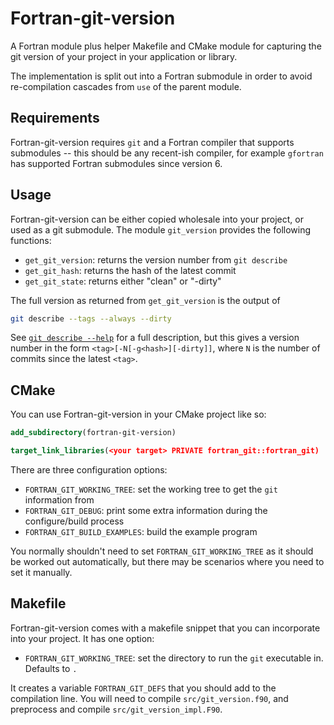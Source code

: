 Fortran-git-version
===================

A Fortran module plus helper Makefile and CMake module for capturing
the git version of your project in your application or library.

The implementation is split out into a Fortran submodule in order to
avoid re-compilation cascades from `use` of the parent module.

Requirements
------------

Fortran-git-version requires `git` and a Fortran compiler that supports
submodules -- this should be any recent-ish compiler, for example
`gfortran` has supported Fortran submodules since version 6.

Usage
-----

Fortran-git-version can be either copied wholesale into your project,
or used as a git submodule. The module `git_version` provides the
following functions:

- `get_git_version`: returns the version number from `git describe`
- `get_git_hash`: returns the hash of the latest commit
- `get_git_state`: returns either "clean" or "-dirty"

The full version as returned from `get_git_version` is the output of

```bash
git describe --tags --always --dirty
```

See [`git describe --help`][git-describe-help] for a full description,
but this gives a version number in the form
`<tag>[-N[-g<hash>][-dirty]]`, where `N` is the number of commits
since the latest `<tag>`.

CMake
-----

You can use Fortran-git-version in your CMake project like so:

```cmake
add_subdirectory(fortran-git-version)

target_link_libraries(<your target> PRIVATE fortran_git::fortran_git)
```

There are three configuration options:

- `FORTRAN_GIT_WORKING_TREE`: set the working tree to get the `git`
  information from
- `FORTRAN_GIT_DEBUG`: print some extra information during the
  configure/build process
- `FORTRAN_GIT_BUILD_EXAMPLES`: build the example program

You normally shouldn't need to set `FORTRAN_GIT_WORKING_TREE` as it
should be worked out automatically, but there may be scenarios where
you need to set it manually.

Makefile
--------

Fortran-git-version comes with a makefile snippet that you can
incorporate into your project. It has one option:

- `FORTRAN_GIT_WORKING_TREE`: set the directory to run the `git`
  executable in. Defaults to `.`
  
It creates a variable `FORTRAN_GIT_DEFS` that you should add to the
compilation line. You will need to compile `src/git_version.f90`, and
preprocess and compile `src/git_version_impl.F90`. 


[git-describe-help]: https://git-scm.com/docs/git-describe
